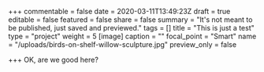 +++
commentable = false
date = 2020-03-11T13:49:23Z
draft = true
editable = false
featured = false
share = false
summary = "It's not meant to be published, just saved and previewed."
tags = []
title = "This is just a test"
type = "project"
weight = 5
[image]
caption = ""
focal_point = "Smart"
name = "/uploads/birds-on-shelf-willow-sculpture.jpg"
preview_only = false

+++
OK, are we good here?